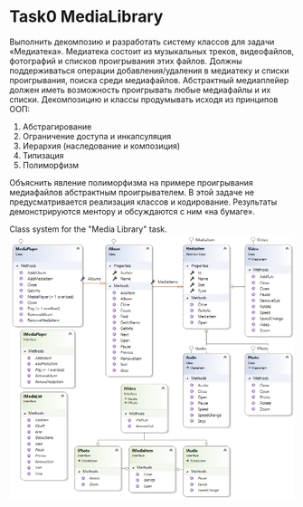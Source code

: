 # Task0 MediaLibrary
Выполнить декомпозию и разработать систему классов для задачи «Медиатека». Медиатека состоит из музыкальных треков, видеофайлов, фотографий и списков проигрывания этих файлов. Должны поддерживаться операции добавления/удаления в медиатеку и списки проигрывания, поиска среди медиафайлов. Абстрактный медиаплейер должен иметь возможность проигрывать любые медиафайлы и их списки. Декомпозицию и классы продумывать исходя из принципов ООП:

1) Абстрагирование
2) Ограничение доступа и инкапсуляция
3) Иерархия (наследование и композиция)
4) Типизация
5) Полиморфизм

Объяснить явление полиморфизма на примере проигрывания медиафайлов абстрактным проигрывателем.
В этой задаче не предусматривается реализация классов и кодирование. Результаты демонстрируются ментору и обсуждаются с ним «на бумаге».

Class system for the "Media Library" task.
![ClassDiagram](https://github.com/Irirgavia/.NetTraining/blob/Task0_MediaLibrary/src/MediaLibraryClassDiagram.png)
